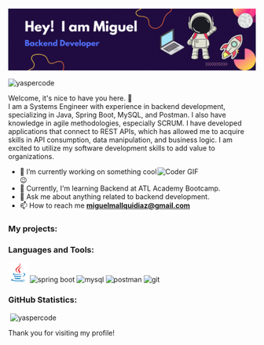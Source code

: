 ![Logo](https://github.com/yaspercode/Yaspercode/blob/main/banner.gif)
<p align="left"> <img src="https://komarev.com/ghpvc/?username=yaspercode&label=Profile%20views&color=0e75b6&style=flat" alt="yaspercode" /> </p>


Welcome, it's nice to have you here. 👋<br>
I am a Systems Engineer with experience in backend development, specializing in Java, Spring Boot, MySQL, and Postman. I also have knowledge in agile methodologies, especially SCRUM. I have developed applications that connect to REST APIs, which has allowed me to acquire skills in API consumption, data manipulation, and business logic. I am excited to utilize my software development skills to add value to organizations.

<img align='right' alt="Coder GIF" width=200 src="https://cdn.dribbble.com/users/1187836/screenshots/6539429/programer.gif" />

- 🔭 I’m currently working on something cool 😉
- 🌱 Currently, I'm learning Backend at ATL Academy Bootcamp.
- 💬 Ask me about anything related to backend development.
- 📫 How to reach me **miguelmallquidiaz@gmail.com**

### My projects:

<h3 align="left">Languages and Tools:</h3>
<p align="left">
<img src="https://raw.githubusercontent.com/devicons/devicon/master/icons/java/java-original.svg" alt="java" width="40" height="40"/> 
<img src="https://www.vectorlogo.zone/logos/springio/springio-icon.svg" alt="spring boot" width="40" height="40"/>
<img src="https://www.vectorlogo.zone/logos/mysql/mysql-official.svg" alt="mysql" width="40" height="40"/>
<img src="https://www.vectorlogo.zone/logos/getpostman/getpostman-icon.svg" alt="postman" width="40" height="40"/>
<img src="https://www.vectorlogo.zone/logos/git-scm/git-scm-icon.svg" alt="git" width="40" height="40"/>      
</p>

### GitHub Statistics:
<p>&nbsp;<img align="center" src="https://github-readme-stats.vercel.app/api?username=yaspercode&show_icons=true&locale=en" alt="yaspercode" /></p>
Thank you for visiting my profile!

